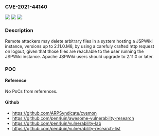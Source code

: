### [CVE-2021-44140](https://cve.mitre.org/cgi-bin/cvename.cgi?name=CVE-2021-44140)
![](https://img.shields.io/static/v1?label=Product&message=Apache%20JSPWiki&color=blue)
![](https://img.shields.io/static/v1?label=Version&message=Apache%20JSPWiki%3C%3D%202.11.0.M8%20&color=brighgreen)
![](https://img.shields.io/static/v1?label=Vulnerability&message=CVE-2021-44140&color=brighgreen)

### Description

Remote attackers may delete arbitrary files in a system hosting a JSPWiki instance, versions up to 2.11.0.M8, by using a carefuly crafted http request on logout, given that those files are reachable to the user running the JSPWiki instance. Apache JSPWiki users should upgrade to 2.11.0 or later.

### POC

#### Reference
No PoCs from references.

#### Github
- https://github.com/ARPSyndicate/cvemon
- https://github.com/pen4uin/awesome-vulnerability-research
- https://github.com/pen4uin/vulnerability-lab
- https://github.com/pen4uin/vulnerability-research-list

